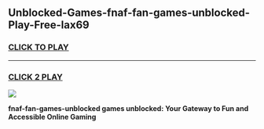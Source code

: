 
## Unblocked-Games-fnaf-fan-games-unblocked-Play-Free-lax69
<h3>
<a href="https://premium76.site?title=fnaf-fan-games-unblocked&ref=20A">CLICK TO PLAY</a></h3>
<hr>

<h3>
<a href="https://premium76.site?title=fnaf-fan-games-unblocked&ref=20A">CLICK 2 PLAY</a>
  
</h3>

<a href="https://premium76.site?title=fnaf-fan-games-unblocked&ref=20A"><img src="https://clearcache.store/games.png"></a>


**fnaf-fan-games-unblocked games unblocked: Your Gateway to Fun and Accessible Online Gaming**
